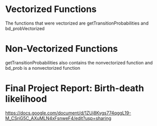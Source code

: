 # Vectorized Functions

The functions that were vectorized are getTransitionProbabilities and bd_probVectorized

# Non-Vectorized Functions

getTransitionProbabilities also contains the nonvectorized function and bd_prob is a nonvectorized function

# Final Project Report: Birth-death likelihood

https://docs.google.com/document/d/1ZUj8Kvgs774qggL19-M_CSriG5C_AXuMLN4xFsnweF4/edit?usp=sharing
